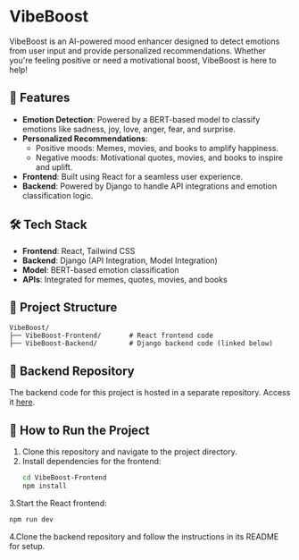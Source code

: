 # VibeBoost

VibeBoost is an AI-powered mood enhancer designed to detect emotions from user input and provide personalized recommendations. Whether you're feeling positive or need a motivational boost, VibeBoost is here to help!  

## 🌟 Features  
- **Emotion Detection**: Powered by a BERT-based model to classify emotions like sadness, joy, love, anger, fear, and surprise.  
- **Personalized Recommendations**:  
  - Positive moods: Memes, movies, and books to amplify happiness.  
  - Negative moods: Motivational quotes, movies, and books to inspire and uplift.  
- **Frontend**: Built using React for a seamless user experience.  
- **Backend**: Powered by Django to handle API integrations and emotion classification logic.  

## 🛠️ Tech Stack  
- **Frontend**: React, Tailwind CSS  
- **Backend**: Django (API Integration, Model Integration)  
- **Model**: BERT-based emotion classification  
- **APIs**: Integrated for memes, quotes, movies, and books  

## 🚀 Project Structure 
```plaintext
VibeBoost/  
├── VibeBoost-Frontend/       # React frontend code  
├── VibeBoost-Backend/        # Django backend code (linked below)  
```
## 📂 Backend Repository  
The backend code for this project is hosted in a separate repository. Access it [here](https://github.com/anonymous-574/VibeBoost-Backend).  

## 📖 How to Run the Project  
1. Clone this repository and navigate to the project directory.  
2. Install dependencies for the frontend:  
   ```bash  
   cd VibeBoost-Frontend  
   npm install  
3.Start the React frontend:
```bash
npm run dev
```
4.Clone the backend repository and follow the instructions in its README for setup.

